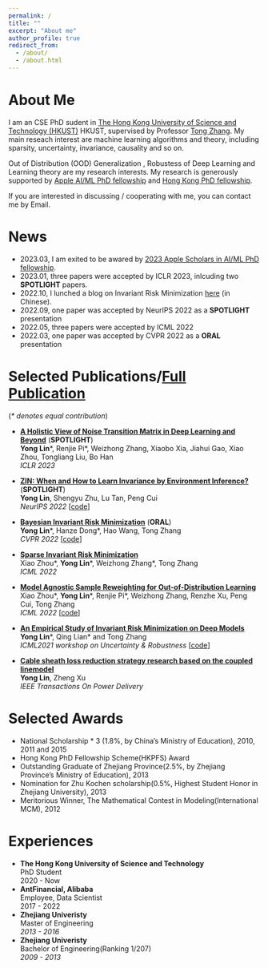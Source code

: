 ```yaml
---
permalink: /
title: ""
excerpt: "About me"
author_profile: true
redirect_from: 
  - /about/
  - /about.html
---
```


# About Me

I am an CSE PhD sudent in [The Hong Kong University of Science and Technology (HKUST)](https://hkust.edu.hk) HKUST, supervised by Professor [Tong Zhang](http://tongzhang-ml.org/). My main reseach interest are machine learning algorithms and theory, including sparsity, uncertainty, invariance, causality and so on.   

Out of Distribution  (OOD) Generalization , Robustess of Deep Learning and Learning theory are my research interests. 
My research is generously supported by [Apple AI/ML PhD fellowship](https://machinelearning.apple.com/updates/apple-scholars-aiml-2023) and [Hong Kong PhD fellowship](https://cerg1.ugc.edu.hk/hkpfs/index.html).

If you are interested in discussing / cooperating with me, you can contact me by Email. 

# News
* 2023.03, I am exited to be awared by [2023 Apple Scholars in AI/ML PhD fellowship](https://machinelearning.apple.com/updates/apple-scholars-aiml-2023).
* 2023.01, three papers were accepted by ICLR 2023, inlcuding two **SPOTLIGHT** papers.
* 2022.10, I lunched a blog on Invariant Risk Minimization [here](https://zhuanlan.zhihu.com/p/567666715) (in Chinese).
* 2022.09, one paper was accepted by NeurIPS 2022 as a **SPOTLIGHT** presentation
* 2022.05, three papers were accepted by ICML 2022
* 2022.03, one paper was accepted by CVPR 2022 as a **ORAL** presentation

# Selected Publications/[Full Publication](https://linyongver.github.io/yonglin.github.io/publications/)
(*\* denotes equal contribution*)

- [**A Holistic View of Noise Transition Matrix in Deep Learning and Beyond**](https://openreview.net/forum?id=aFzaXRImWE) (**SPOTLIGHT**)
  <br /> **Yong Lin**\*, Renjie Pi\*, Weizhong Zhang, Xiaobo Xia, Jiahui Gao, Xiao Zhou, Tongliang Liu, Bo Han
  <br /> *ICLR 2023*
  
- [**ZIN: When and How to Learn Invariance by Environment Inference?**](https://openreview.net/forum?id=pUPFRSxfACD) (**SPOTLIGHT**)
  <br /> **Yong Lin**, Shengyu Zhu, Lu Tan, Peng Cui
  <br /> *NeurIPS 2022*  [[code](https://github.com/linyongver/ZIN_official)]
- [**Bayesian Invariant Risk Minimization**](https://openaccess.thecvf.com/content/CVPR2022/papers/Lin_Bayesian_Invariant_Risk_Minimization_CVPR_2022_paper.pdf) (**ORAL**)
  <br /> **Yong Lin**\*, Hanze Dong\*, Hao Wang, Tong Zhang
  <br /> *CVPR 2022* [[code](https://github.com/linyongver/Bayesian-Invariant-Risk-Minmization)]
- [**Sparse Invariant Risk Minimization**](https://proceedings.mlr.press/v162/zhou22e/zhou22e.pdf)
  <br /> Xiao Zhou\*, **Yong Lin**\*, Weizhong Zhang\*, Tong Zhang
  <br /> *ICML 2022*
- [**Model Agnostic Sample Reweighting for Out-of-Distribution Learning**](https://proceedings.mlr.press/v162/zhou22d/zhou22d.pdf)
  <br /> Xiao Zhou\*, **Yong Lin**\*, Renjie Pi\*, Weizhong Zhang, Renzhe Xu, Peng Cui, Tong Zhang
  <br /> *ICML 2022*  [[code](https://github.com/x-zho14/MAPLE)]

- [**An Empirical Study of Invariant Risk Minimization on Deep Models**](http://www.gatsby.ucl.ac.uk/~balaji/udl2021/accepted-papers/UDL2021-paper-044.pdf)
  <br /> **Yong Lin**\*, Qing Lian\* and Tong Zhang
  <br /> *ICML2021 workshop on Uncertainty & Robustness* [[code](https://github.com/IRMBed/IRMBed)]
- [**Cable sheath loss reduction strategy research based on the coupled linemodel**](https://ieeexplore.ieee.org/stamp/stamp.jsp?arnumber=7063235)
  <br /> **Yong Lin**, Zheng Xu
  <br /> *IEEE Transactions On Power Delivery*




# Selected Awards
- National Scholarship  * 3 (1.8%, by China’s Ministry of Education), 2010, 2011 and 2015
- Hong Kong PhD Fellowship Scheme(HKPFS) Award
- Outstanding Graduate of Zhejiang Province(2.5%, by Zhejiang Province’s Ministry of Education), 2013
- Nomination for Zhu Kochen scholarship(0.5%, Highest Student Honor in Zhejiang University), 2013
- Meritorious Winner, The Mathematical Contest in Modeling(International MCM), 2012

# Experiences
- **The Hong Kong University of Science and Technology**
  <br />PhD Student
  <br />2020 - Now
- **AntFinancial, Alibaba**
  <br />Employee, Data Scientist
  <br />2017 - 2022
- **Zhejiang Univeristy**
  <br />Master of Engineering
  <br />*2013 - 2016*
- **Zhejiang Univeristy**
  <br />Bachelor of Engineering(Ranking 1/207)
  <br />*2009 - 2013*
